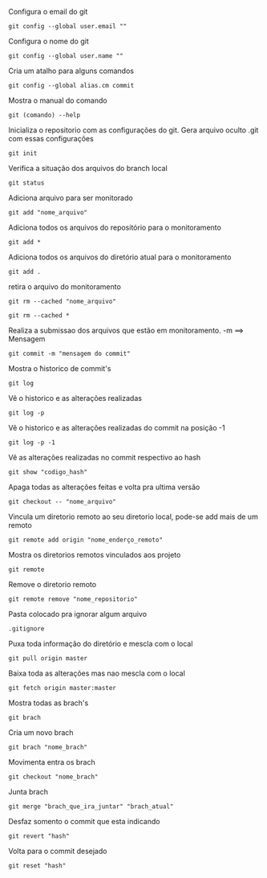 Configura o email do git
```
git config --global user.email ""
```
Configura o nome do git
```
git config --global user.name ""
```

Cria um atalho para alguns comandos
```
git config --global alias.cm commit
```

Mostra o manual do comando
```
git (comando) --help
```

Inicializa o repositorio com as configurações do git. Gera arquivo oculto .git com essas configurações
```
git init
```

Verifica a situação dos arquivos do branch local
```
git status
```

Adiciona arquivo para ser monitorado
```
git add "nome_arquivo"
```

Adiciona todos os arquivos do repositório para o monitoramento
```
git add *
```

Adiciona todos os arquivos do diretório atual para o monitoramento
```
git add .
```

retira o arquivo do monitoramento
```
git rm --cached "nome_arquivo"
```
```
git rm --cached *
```

Realiza a submissao dos arquivos que estão em monitoramento. -m ==> Mensagem
```
git commit -m "mensagem do commit"
```

Mostra o ħistorico de commit's
```
git log
```

Vê o historico e as alterações realizadas
```
git log -p 
```

Vê o historico e as alterações realizadas do commit na posição -1
```
git log -p -1
```

Vê as alterações realizadas no commit respectivo ao hash
```
git show "codigo_hash"
```

Apaga todas as alterações feitas e volta pra ultima versão
```
git checkout -- "nome_arquivo"
```

Vincula um diretorio remoto ao seu diretorio local, pode-se add mais de um remoto
```
git remote add origin "nome_enderço_remoto"
```

Mostra os diretorios remotos vinculados aos projeto
```
git remote
```

Remove o diretorio remoto 
```
git remote remove "nome_repositorio"
```

Pasta colocado pra ignorar algum arquivo
```
.gitignore
```

Puxa toda informação do diretório e mescla com o local
```
git pull origin master
```

Baixa toda as alterações mas nao mescla com o local
```
git fetch origin master:master
```

Mostra todas as brach's
```
git brach
```

Cria um novo brach
```
git brach "nome_brach"
```

Movimenta entra os brach	
```
git checkout "nome_brach"
```

Junta brach
```
git merge "brach_que_ira_juntar" "brach_atual"
```

Desfaz somento o commit que esta indicando
```
git revert "hash"
```

Volta para o commit desejado
```
git reset "hash"
```
